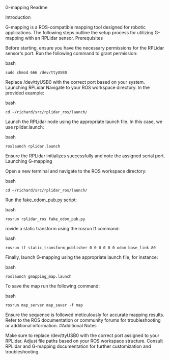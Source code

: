 G-mapping Readme

Introduction

G-mapping is a ROS-compatible mapping tool designed for robotic applications. The following steps outline the setup process for utilizing G-mapping with an RPLidar sensor.
Prerequisites

Before starting, ensure you have the necessary permissions for the RPLidar sensor's port. Run the following command to grant permission:

bash

    sudo chmod 666 /dev/ttyUSB0

Replace /dev/ttyUSB0 with the correct port based on your system.
Launching RPLidar
 Navigate to your ROS workspace directory. In the provided example:

bash

    cd ~/richard/src/rplidar_ros/launch/

Launch the RPLidar node using the appropriate launch file. In this case, we use rplidar.launch:

bash

    roslaunch rplidar.launch

Ensure the RPLidar initializes successfully and note the assigned serial port.
Launching G-mapping

Open a new terminal and navigate to the ROS workspace directory:

bash

    cd ~/richard/src/rplidar_ros/launch/

Run the fake_odom_pub.py script:

bash

    rosrun rplidar_ros fake_odom_pub.py

rovide a static transform using the rosrun tf command:

bash

    rosrun tf static_transform_publisher 0 0 0 0 0 0 odom base_link 80

Finally, launch G-mapping using the appropriate launch file, for instance:

bash

    roslaunch gmapping_map.launch

To save the map run the following command:

bash

    rosrun map_server map_saver -f map
Ensure the sequence is followed meticulously for accurate mapping results. Refer to the ROS documentation or community forums for troubleshooting or additional information.
#Additional Notes

Make sure to replace /dev/ttyUSB0 with the correct port assigned to your RPLidar.
Adjust file paths based on your ROS workspace structure.
Consult RPLidar and G-mapping documentation for further customization and troubleshooting.
